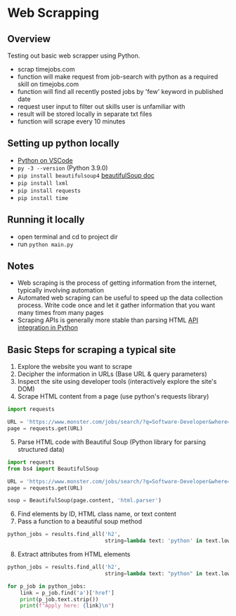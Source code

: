 # Web Scrapping

## Overview
Testing out basic web scrapper using Python. 
- scrap timejobs.com
- function will make request from job-search with python as a required skill on timejobs.com
- function will find all recently posted jobs by 'few' keyword in published date
- request user input to filter out skills user is unfamiliar with
- result will be stored locally in separate txt files
- function will scrape every 10 minutes

## Setting up python locally
- [Python on VSCode](https://code.visualstudio.com/docs/python/python-tutorial)
- `py -3 --version` (Python 3.9.0)
- `pip install beautifulsoup4` [beautifulSoup doc](https://www.crummy.com/software/BeautifulSoup/bs4/doc/)
- `pip install lxml`
- `pip install requests`
- `pip install time`

## Running it locally
- open terminal and cd to project dir
- run `python main.py`

## Notes
- Web scraping is the process of getting information from the internet, typically involving automation
- Automated web scraping can be useful to speed up the data collection process. Write code once and let it gather information that you want many times from many pages
- Scraping APIs is generally more stable than parsing HTML [API integration in Python](https://realpython.com/api-integration-in-python/)

## Basic Steps for scraping a typical site
1. Explore the website you want to scrape
2. Decipher the information in URLs (Base URL & query parameters)
3. Inspect the site using developer tools (interactively explore the site's DOM)
4. Scrape HTML content from a page (use python's requests library)
```python
import requests

URL = 'https://www.monster.com/jobs/search/?q=Software-Developer&where=Las-Vegas'
page = requests.get(URL)
```
5. Parse HTML code with Beautiful Soup (Python library for parsing structured data)
```python
import requests
from bs4 import BeautifulSoup

URL = 'https://www.monster.com/jobs/search/?q=Software-Developer&where=Las-Vegas'
page = requests.get(URL)

soup = BeautifulSoup(page.content, 'html.parser')
```
6. Find elements by ID, HTML class name, or text content
7. Pass a function to a beautiful soup method
```python
python_jobs = results.find_all('h2',
                               string=lambda text: 'python' in text.lower())
```
8. Extract attributes from HTML elements
```python
python_jobs = results.find_all('h2',
                               string=lambda text: "python" in text.lower())

for p_job in python_jobs:
    link = p_job.find('a')['href']
    print(p_job.text.strip())
    print(f"Apply here: {link}\n")
```



